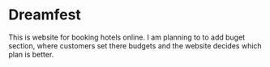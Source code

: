 # Dreamfest
This is website for booking hotels online.
I am planning to to add buget section, where customers set there budgets and the website decides which plan is better.
